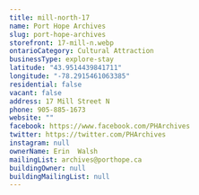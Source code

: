 ```yaml
---
title: mill-north-17
name: Port Hope Archives
slug: port-hope-archives
storefront: 17-mill-n.webp
ontarioCategory: Cultural Attraction
businessType: explore-stay
latitude: "43.9514439841711"
longitude: "-78.2915461063385"
residential: false
vacant: false
address: 17 Mill Street N
phone: 905-885-1673
website: ""
facebook: https://www.facebook.com/PHArchives
twitter: https://twitter.com/PHArchives
instagram: null
ownerName: Erin  Walsh
mailingList: archives@porthope.ca
buildingOwner: null
buildingMailingList: null
---
```

